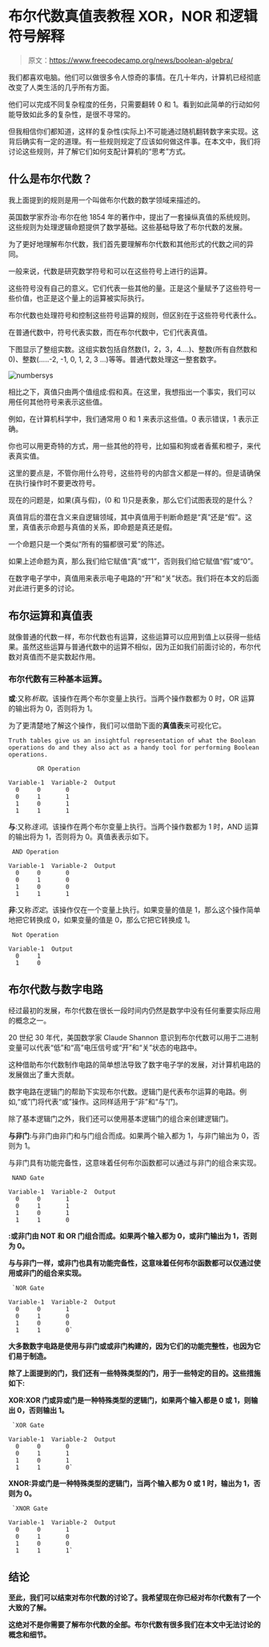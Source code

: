 # 布尔代数真值表教程 XOR，NOR 和逻辑符号解释

> 原文：<https://www.freecodecamp.org/news/boolean-algebra/>

我们都喜欢电脑。他们可以做很多令人惊奇的事情。在几十年内，计算机已经彻底改变了人类生活的几乎所有方面。

他们可以完成不同复杂程度的任务，只需要翻转 0 和 1。看到如此简单的行动如何能导致如此多的复杂性，是很不寻常的。

但我相信你们都知道，这样的复杂性(实际上)不可能通过随机翻转数字来实现。这背后确实有一定的道理。有一些规则规定了应该如何做这件事。在本文中，我们将讨论这些规则，并了解它们如何支配计算机的“思考”方式。

## 什么是布尔代数？

我上面提到的规则是用一个叫做布尔代数的数学领域来描述的。

英国数学家乔治·布尔在他 1854 年的著作中，提出了一套操纵真值的系统规则。这些规则为处理逻辑命题提供了数学基础。这些基础导致了布尔代数的发展。

为了更好地理解布尔代数，我们首先要理解布尔代数和其他形式的代数之间的异同。

一般来说，代数是研究数学符号和可以在这些符号上进行的运算。

这些符号没有自己的意义。它们代表一些其他的量。正是这个量赋予了这些符号一些价值，也正是这个量上的运算被实际执行。

布尔代数也处理符号和控制这些符号运算的规则，但区别在于这些符号代表什么。

在普通代数中，符号代表实数，而在布尔代数中，它们代表真值。

下图显示了整组实数。这组实数包括自然数(1，2，3，4....)、整数(所有自然数和 0)、整数(.....-2, -1, 0, 1, 2, 3 ...)等等。普通代数处理这一整套数字。

![numbersys](img/3ec6c09458a6c0433191b739ee89996e.png)

相比之下，真值只由两个值组成:假和真。在这里，我想指出一个事实，我们可以用任何其他符号来表示这些值。

例如，在计算机科学中，我们通常用 0 和 1 来表示这些值。0 表示错误，1 表示正确。

你也可以用更奇特的方式，用一些其他的符号，比如猫和狗或者香蕉和橙子，来代表真实值。

这里的要点是，不管你用什么符号，这些符号的内部含义都是一样的。但是请确保在执行操作时不要更改符号。

现在的问题是，如果(真与假)，(0 和 1)只是表象，那么它们试图表现的是什么？

真值背后的潜在含义来自逻辑领域，其中真值用于判断命题是“真”还是“假”。这里，真值表示命题与真值的关系，即命题是真还是假。

一个命题只是一个类似“所有的猫都很可爱”的陈述。

如果上述命题为真，那么我们给它赋值“真”或“1”，否则我们给它赋值“假”或“0”。

在数字电子学中，真值用来表示电子电路的“开”和“关”状态。我们将在本文的后面对此进行更多的讨论。

## 布尔运算和真值表

就像普通的代数一样，布尔代数也有运算，这些运算可以应用到值上以获得一些结果。虽然这些运算与普通代数中的运算不相似，因为正如我们前面讨论的，布尔代数对真值而不是实数起作用。

### 布尔代数有三种基本运算。

**或**:又称*析取*。该操作在两个布尔变量上执行。当两个操作数都为 0 时，OR 运算的输出将为 0，否则将为 1。

为了更清楚地了解这个操作，我们可以借助下面的**真值表**来可视化它。

```
Truth tables give us an insightful representation of what the Boolean operations do and they also act as a handy tool for performing Boolean operations.

		OR Operation

Variable-1	Variable-2	Output
  0		0		0
  0		1		1
  1		0		1
  1		1		1
```

**与**:又称*连词*。该操作在两个布尔变量上执行。当两个操作数都为 1 时，AND 运算的输出将为 1，否则将为 0。真值表表示如下。

```
 AND Operation

Variable-1	Variable-2	Output
  0		0		0
  0		1		0
  1		0		0
  1		1		1
```

**非**:又称*否定*。该操作仅在一个变量上执行。如果变量的值是 1，那么这个操作简单地把它转换成 0，如果变量的值是 0，那么它把它转换成 1。

```
 Not Operation

Variable-1	Output
  0		1	
  1		0 
```

## 布尔代数与数字电路

经过最初的发展，布尔代数在很长一段时间内仍然是数学中没有任何重要实际应用的概念之一。

20 世纪 30 年代，美国数学家 Claude Shannon 意识到布尔代数可以用于二进制变量可以代表“低”和“高”电压信号或“开”和“关”状态的电路中。

这种借助布尔代数制作电路的简单想法导致了数字电子学的发展，对计算机电路的发展做出了重大贡献。

数字电路在逻辑门的帮助下实现布尔代数。逻辑门是代表布尔运算的电路。例如,“或”门将代表“或”操作。这同样适用于“非”和“与”门。

除了基本逻辑门之外，我们还可以使用基本逻辑门的组合来创建逻辑门。

**与非门**:与非门由非门和与门组合而成。如果两个输入都为 1，与非门输出为 0，否则为 1。

与非门具有功能完备性，这意味着任何布尔函数都可以通过与非门的组合来实现。

```
 NAND Gate

Variable-1	Variable-2	Output
  0		0		1
  0		1		1
  1		0		1
  1		1		0
```

**:或非门由 NOT 和 OR 门组合而成。如果两个输入都为 0，或非门输出为 1，否则为 0。**

**与与非门一样，或非门也具有功能完备性，这意味着任何布尔函数都可以仅通过使用或非门的组合来实现。**

```
 `NOR Gate

Variable-1	Variable-2	Output
  0		0		1
  0		1		0
  1		0		0
  1		1		0`
```

**大多数数字电路是使用与非门或或非门构建的，因为它们的功能完整性，也因为它们易于制造。**

**除了上面提到的门，我们还有一些特殊类型的门，用于一些特定的目的。这些措施如下:**

**XOR:XOR 门或异或门是一种特殊类型的逻辑门，如果两个输入都是 0 或 1，则输出 0，否则输出 1。**

```
 `XOR Gate

Variable-1	Variable-2	Output
  0		0		0
  0		1		1
  1		0		1
  1		1		0`
```

**XNOR:异或门是一种特殊类型的逻辑门，当两个输入都为 0 或 1 时，输出为 1，否则为 0。**

```
 `XNOR Gate

Variable-1	Variable-2	Output
  0		0		1
  0		1		0
  1		0		0
  1		1		1`
```

## **结论**

**至此，我们可以结束对布尔代数的讨论了。我希望现在你已经对布尔代数有了一个大致的了解。**

**这绝对不是你需要了解布尔代数的全部。布尔代数有很多我们在本文中无法讨论的概念和细节。**